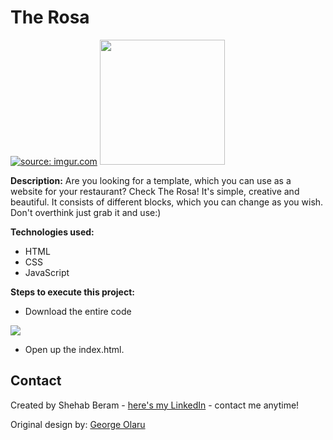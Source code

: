# The Rosa
<a href="https://imgur.com/je6rB8b"><img src="https://i.imgur.com/je6rB8b.gif" title="source: imgur.com" /></a>
<img src="https://imgur.com/2KDVkWh" width="200px">


**Description:**
Are you looking for a template, which you can use as a website for your restaurant? Check The Rosa! It's simple, creative and beautiful. It consists of different blocks, which you can change as you wish. Don't overthink just grab it and use:)

**Technologies used:**
 - HTML
 - CSS
 - JavaScript
 
 **Steps to execute this project:**
 - Download the entire code
 
![](https://i.imgur.com/mzqjgS4.png)
 - Open up the index.html.
 
## Contact
Created by Shehab Beram - [here's my LinkedIn](https://www.linkedin.com/in/shehab-beram/) - contact me anytime!

Original design by: [George Olaru](https://dribbble.com/geolaru)

